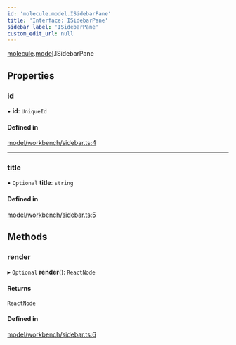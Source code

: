 ```yaml
---
id: 'molecule.model.ISidebarPane'
title: 'Interface: ISidebarPane'
sidebar_label: 'ISidebarPane'
custom_edit_url: null
---
```


[molecule](../namespaces/molecule).[model](../namespaces/molecule.model).ISidebarPane

## Properties

### id

• **id**: `UniqueId`

#### Defined in

[model/workbench/sidebar.ts:4](https://github.com/DTStack/molecule/blob/ff1a27ef/src/model/workbench/sidebar.ts#L4)

---

### title

• `Optional` **title**: `string`

#### Defined in

[model/workbench/sidebar.ts:5](https://github.com/DTStack/molecule/blob/ff1a27ef/src/model/workbench/sidebar.ts#L5)

## Methods

### render

▸ `Optional` **render**(): `ReactNode`

#### Returns

`ReactNode`

#### Defined in

[model/workbench/sidebar.ts:6](https://github.com/DTStack/molecule/blob/ff1a27ef/src/model/workbench/sidebar.ts#L6)

